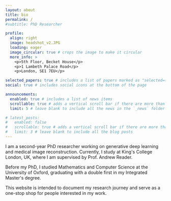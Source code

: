 ```yaml
---
layout: about
title: bio
permalink: /
#subtitle: PhD Researcher 

profile:
  align: right
  image: headshot_v2.JPG
  loading: eager
  image_circular: true # crops the image to make it circular
  more_info: >
    <p>5th Floor, Becket House</p>
    <p>1 Lambeth Palace Road</p>
    <p>London, SE1 7EU</p>

selected_papers: true # includes a list of papers marked as "selected={true}"
social: true # includes social icons at the bottom of the page

announcements:
  enabled: true # includes a list of news items
  scrollable: true # adds a vertical scroll bar if there are more than 3 news items
  limit: 5 # leave blank to include all the news in the `_news` folder

# latest_posts:
#   enabled: false
#   scrollable: true # adds a vertical scroll bar if there are more than 3 new posts items
#   limit: 3 # leave blank to include all the blog posts
---
```


I am a second-year PhD researcher working on generative deep learning and medical image reconstruction. Currently, I study at King's College London, UK, where I am supervised by Prof. Andrew Reader.

Before my PhD, I studied Mathematics and Computer Science at the University of Oxford, graduating with a double first in my Integrated Master's degree.

<!-- My personal interests include tennis, running, playing piano and saxophone. -->

This website is intended to document my research journey and serve as a one-stop shop for people interested in my work.

<!-- I am a PhD student at the EPSRC Smart Medical Imaging CDT. Based at King's College London, I research applications of AI to improving PET image reconstruction techniques, under the supervision of Prof. Andrew Reader. My goal is to develop novel and efficient methods that can enhance the quality and accuracy of PET images, and facilitate better diagnosis and treatment of diseases.

Before joining KCL, I completed my master's degree in Mathematics and Computer Science at University of Oxford, with a First+Distinction. I studied topics such as geometric deep learning, computational biology, deep learning in healthcare, computational learning theory, and graph representation learning. I also gained valuable industry experience as an intern at Microsoft and Man Group, where I worked on projects focused on software engineering and researching new risk analytic measures respectively. -->


<!-- Write your biography here. Tell the world about yourself. Link to your favorite [subreddit](http://reddit.com). You can put a picture in, too. The code is already in, just name your picture `prof_pic.jpg` and put it in the `img/` folder.

Put your address / P.O. box / other info right below your picture. You can also disable any of these elements by editing `profile` property of the YAML header of your `_pages/about.md`. Edit `_bibliography/papers.bib` and Jekyll will render your [publications page](/al-folio/publications/) automatically.

Link to your social media connections, too. This theme is set up to use [Font Awesome icons](https://fontawesome.com/) and [Academicons](https://jpswalsh.github.io/academicons/), like the ones below. Add your Facebook, Twitter, LinkedIn, Google Scholar, or just disable all of them. -->
